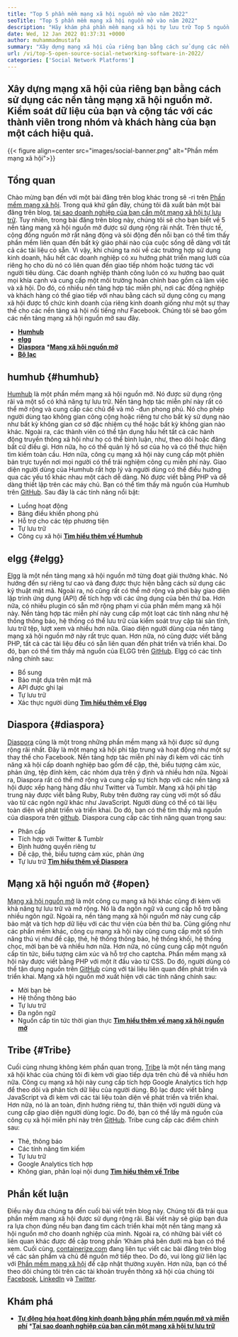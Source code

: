 ```yaml
---
title: "Top 5 phần mềm mạng xã hội nguồn mở vào năm 2022" 
seoTitle: "Top 5 phần mềm mạng xã hội nguồn mở vào năm 2022" 
description: "Hãy khám phá phần mềm mạng xã hội tự lưu trữ Top 5 nguồn mở. Những phần mềm này bao gồm Humhub, Elgg, Diaspora, Mạng xã hội nguồn mở và Tribe." 
date: Wed, 12 Jan 2022 01:37:31 +0000
author: muhammadmustafa
summary: "Xây dựng mạng xã hội của riêng bạn bằng cách sử dụng các nền tảng mạng xã hội nguồn mở. Kiểm soát dữ liệu của bạn và cộng tác với các thành viên trong nhóm của bạn & amp; khách hàng hiệu quả." 
url: /vi/top-5-open-source-social-networking-software-in-2022/
categories: ['Social Network Platforms']
---
```


## Xây dựng mạng xã hội của riêng bạn bằng cách sử dụng các nền tảng mạng xã hội nguồn mở. Kiểm soát dữ liệu của bạn và cộng tác với các thành viên trong nhóm và khách hàng của bạn một cách hiệu quả.

{{< figure align=center src="images/social-banner.png" alt="Phần mềm mạng xã hội">}}


## Tổng quan
Chào mừng bạn đến với một bài đăng trên blog khác trong sê -ri trên [Phần mềm mạng xã hội][1]. Trong quá khứ gần đây, chúng tôi đã xuất bản một bài đăng trên blog, [tại sao doanh nghiệp của bạn cần một mạng xã hội tự lưu trữ][2]. Tuy nhiên, trong bài đăng trên blog này, chúng tôi sẽ cho bạn biết về 5 nền tảng mạng xã hội nguồn mở được sử dụng rộng rãi nhất. Trên thực tế, cộng đồng nguồn mở rất năng động và sôi động đến nỗi bạn có thể tìm thấy phần mềm liên quan đến bất kỳ giáo phái nào của cuộc sống dễ dàng với tất cả các tài liệu có sẵn. Vì vậy, khi chúng ta nói về các trường hợp sử dụng kinh doanh, hầu hết các doanh nghiệp có xu hướng phát triển mạng lưới của riêng họ cho dù nó có liên quan đến giao tiếp nhóm hoặc tương tác với người tiêu dùng.
Các doanh nghiệp thành công luôn có xu hướng bao quát mọi khía cạnh và cung cấp một môi trường hoàn chỉnh bao gồm cả làm việc và xã hội. Do đó, có nhiều nền tảng hợp tác miễn phí, nơi các đồng nghiệp và khách hàng có thể giao tiếp với nhau bằng cách sử dụng công cụ mạng xã hội được tổ chức kinh doanh của riêng kinh doanh giống như một sự thay thế cho các nền tảng xã hội nổi tiếng như Facebook. Chúng tôi sẽ bao gồm các nền tảng mạng xã hội nguồn mở sau đây.
  * **[Humhub][3]**
  * **[elgg][4]**
  * **[Diaspora][5]**
  *[**Mạng xã hội nguồn mở** ][6]
  * **[Bộ lạc][7]**

## humhub   {#humhub}
[Humhub][8] là một phần mềm mạng xã hội nguồn mở. Nó được sử dụng rộng rãi và một số có khả năng tự lưu trữ. Nền tảng hợp tác miễn phí này rất có thể mở rộng và cung cấp các chủ đề và mô -đun phong phú. Nó cho phép người dùng tạo không gian công cộng hoặc riêng tư cho bất kỳ sử dụng nào như bất kỳ không gian cơ sở đặc nhiệm cụ thể hoặc bất kỳ không gian nào khác. Ngoài ra, các thành viên có thể tận dụng hầu hết tất cả các hành động truyền thông xã hội như họ có thể bình luận, như, theo dõi hoặc đăng bất cứ điều gì. Hơn nữa, họ có thể quản lý hồ sơ của họ và có thể thực hiện tìm kiếm toàn cầu. Hơn nữa, công cụ mạng xã hội này cung cấp một phiên bản trực tuyến nơi mọi người có thể trải nghiệm công cụ miễn phí này. Giao diện người dùng của Humhub rất hợp lý và người dùng có thể điều hướng qua các yếu tố khác nhau một cách dễ dàng. Nó được viết bằng PHP và dễ dàng thiết lập trên các máy chủ. Bạn có thể tìm thấy mã nguồn của Humhub trên [GitHub][9].
Sau đây là các tính năng nổi bật:
  * Luồng hoạt động
  * Bảng điều khiển phong phú
  * Hỗ trợ cho các tệp phương tiện
  * Tự lưu trữ
  * Công cụ xã hội
[**Tìm hiểu thêm về Humhub** ][10]

## elgg   {#elgg}
[Elgg][11] là một nền tảng mạng xã hội nguồn mở từng đoạt giải thưởng khác. Nó hướng đến sự riêng tư cao và đang được thực hiện bằng cách sử dụng các kỹ thuật mật mã. Ngoài ra, nó cũng rất có thể mở rộng và phơi bày giao diện lập trình ứng dụng (API) để tích hợp với các ứng dụng của bên thứ ba. Hơn nữa, có nhiều plugin có sẵn mở rộng phạm vi của phần mềm mạng xã hội này. Nền tảng hợp tác miễn phí này cung cấp một loạt các tính năng như hệ thống thông báo, hệ thống có thể lưu trữ của kiểm soát truy cập tài sản tĩnh, lưu trữ tệp, lượt xem và nhiều hơn nữa. Giao diện người dùng của nền tảng mạng xã hội nguồn mở này rất trực quan. Hơn nữa, nó cũng được viết bằng PHP, tất cả các tài liệu đều có sẵn liên quan đến phát triển và triển khai. Do đó, bạn có thể tìm thấy mã nguồn của ELGG trên [GitHub][12].
Elgg có các tính năng chính sau:
  * Bổ sung
  * Bảo mật dựa trên mật mã
  * API được ghi lại
  * Tự lưu trữ
  * Xác thực người dùng
**[Tìm hiểu thêm về Elgg][13]**

## Diaspora   {#diaspora}
[Diaspora][14] cũng là một trong những phần mềm mạng xã hội được sử dụng rộng rãi nhất. Đây là một mạng xã hội phi tập trung và hoạt động như một sự thay thế cho Facebook. Nền tảng hợp tác miễn phí này đi kèm với các tính năng xã hội cấp doanh nghiệp bao gồm đề cập, thẻ, biểu tượng cảm xúc, phản ứng, tệp đính kèm, các nhóm dựa trên ý định và nhiều hơn nữa. Ngoài ra, Diaspora rất có thể mở rộng và cung cấp sự tích hợp với các nền tảng xã hội được xếp hạng hàng đầu như Twitter và Tumblr. Mạng xã hội phi tập trung này được viết bằng Ruby, Ruby trên đường ray cùng với một số đầu vào từ các ngôn ngữ khác như JavaScript. Người dùng có thể có tài liệu toàn diện về phát triển và triển khai. Do đó, bạn có thể tìm thấy mã nguồn của diaspora trên [github][15].
Diaspora cung cấp các tính năng quan trọng sau:
  * Phân cấp
  * Tích hợp với Twitter & Tumblr
  * Định hướng quyền riêng tư
  * Đề cập, thẻ, biểu tượng cảm xúc, phản ứng
  * Tự lưu trữ
**[Tìm hiểu thêm về Diaspora][16]**

## Mạng xã hội nguồn mở   {#open}
[Mạng xã hội nguồn mở][17] là một công cụ mạng xã hội khác cũng đi kèm với khả năng tự lưu trữ và mở rộng. Nó là đa ngôn ngữ và cung cấp hỗ trợ bằng nhiều ngôn ngữ. Ngoài ra, nền tảng mạng xã hội nguồn mở này cung cấp bảo mật và tích hợp dữ liệu với các thư viện của bên thứ ba. Cũng giống như các phần mềm khác, công cụ mạng xã hội này cũng cung cấp một số tính năng thú vị như đề cập, thẻ, hệ thống thông báo, hệ thống khối, hệ thống chọc, mời bạn bè và nhiều hơn nữa. Hơn nữa, nó cũng cung cấp một nguồn cấp tin tức, biểu tượng cảm xúc và hỗ trợ cho captcha. Phần mềm mạng xã hội này được viết bằng PHP với một ít đầu vào từ CSS. Do đó, người dùng có thể tận dụng nguồn trên [GitHub][18] cùng với tài liệu liên quan đến phát triển và triển khai.
Mạng xã hội nguồn mở xuất hiện với các tính năng chính sau:
  * Mời bạn bè
  * Hệ thống thông báo
  * Tự lưu trữ
  * Đa ngôn ngữ
  * Nguồn cấp tin tức thời gian thực
[**Tìm hiểu thêm về mạng xã hội nguồn mở** ][19]

## Tribe   {#Tribe}
Cuối cùng nhưng không kém phần quan trọng, [Tribe][20] là một nền tảng mạng xã hội khác của chúng tôi đi kèm với giao tiếp dựa trên chủ đề và nhiều hơn nữa. Công cụ mạng xã hội này cung cấp tích hợp Google Analytics tích hợp để theo dõi và phân tích dữ liệu của người dùng. Bộ lạc được viết bằng JavaScript và đi kèm với các tài liệu toàn diện về phát triển và triển khai. Hơn nữa, nó là an toàn, định hướng riêng tư, thân thiện với người dùng và cung cấp giao diện người dùng logic. Do đó, bạn có thể lấy mã nguồn của công cụ xã hội miễn phí này trên [GitHub][21].
Tribe cung cấp các điểm chính sau:
  * Thẻ, thông báo
  * Các tính năng tìm kiếm
  * Tự lưu trữ
  * Google Analytics tích hợp
  * Không gian, phân loại nội dung
[**Tìm hiểu thêm về Tribe** ][22]

## **Phần kết luận**
Điều này đưa chúng ta đến cuối bài viết trên blog này. Chúng tôi đã trải qua phần mềm mạng xã hội được sử dụng rộng rãi. Bài viết này sẽ giúp bạn đưa ra lựa chọn đúng nếu bạn đang tìm cách triển khai một nền tảng mạng xã hội nguồn mở cho doanh nghiệp của mình. Ngoài ra, có những bài viết có liên quan khác được đề cập trong phần ‘Khám phá bên dưới mà bạn có thể xem.
Cuối cùng, [containerize.com][23] đang liên tục viết các bài đăng trên blog về các sản phẩm và chủ đề nguồn mở tiếp theo. Do đó, vui lòng giữ liên lạc với [][24][Phần mềm mạng xã hội][25] để cập nhật thường xuyên. Hơn nữa, bạn có thể theo dõi chúng tôi trên các tài khoản truyền thông xã hội của chúng tôi [Facebook][26], [LinkedIn][27] và [Twitter][28].

## Khám phá
  * **[Tự động hóa hoạt động kinh doanh bằng phần mềm nguồn mở và miễn phí][29]**
  *[**Tại sao doanh nghiệp của bạn cần một mạng xã hội tự lưu trữ** ][17]

  
[1]: https://blog.containerize.com/category/social-network-platforms/
[2]: https://blog.containerize.com/social-network-platforms/why-your-business-needs-a-self-hosted-social-network/
[3]: #Humhub
[4]: #Elgg
[5]: #Diaspora
[6]: #Open
[7]: #Tribe
[8]: https://products.containerize.com/social-network-platforms/humhub/
[9]: https://github.com/humhub/humhub
[10]: https://www.humhub.com/en
[11]: https://products.containerize.com/social-network-platforms/elgg/
[12]: https://github.com/elgg/elgg
[13]: https://elgg.org/
[14]: https://products.containerize.com/social-network-platforms/diaspora/
[15]: https://github.com/diaspora/diaspora
[16]: https://diasporafoundation.org/
[17]: https://products.containerize.com/social-network-platforms/open-source-social-network/
[18]: https://github.com/opensource-socialnetwork/opensource-socialnetwork
[19]: https://www.opensource-socialnetwork.org/
[20]: https://products.containerize.com/social-network-platforms/tribe/
[21]: https://github.com/tribeplatform/api-documentation
[22]: https://docs.tribe.so/
[23]: https://www.containerize.com/
[24]: https://products.containerize.com/video-conferencing/
[25]: https://products.containerize.com/social-network-platforms/
[26]: https://web.facebook.com/containerize
[27]: https://www.linkedin.com/company/containerize/
[28]: https://twitter.com/containerize_co
[29]: https://blog.containerize.com/blogging/automate-business-operations-using-open-source-software/
